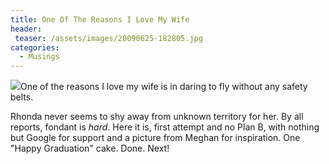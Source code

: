 ```yaml
---
title: One Of The Reasons I Love My Wife
header:
 teaser: /assets/images/20090625-182805.jpg
categories:
  - Musings
---
```

<img src="https://douglangille.github.io/assets/images/20090625-182805.jpg">One of the reasons I love my wife is in daring to fly without any safety belts.

Rhonda never seems to shy away from unknown territory for her. By all reports, fondant is *hard*. Here it is, first attempt and no Plan B, with nothing but Google for support and a picture from Meghan for inspiration. One "Happy Graduation" cake. Done. Next!